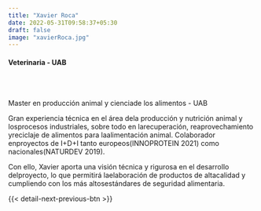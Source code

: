 ```yaml
---
title: "Xavier Roca"
date: 2022-05-31T09:58:37+05:30
draft: false
image: "xavierRoca.jpg"
---
```


<h4>Veterinaria - UAB</h4><br><br>

Master en producción animal y cienciade los alimentos - UAB

Gran experiencia técnica en el área dela producción y nutrición animal y losprocesos industriales, sobre todo en larecuperación, reaprovechamiento yreciclaje de alimentos para laalimentación animal. Colaborador enproyectos de I+D+I tanto europeos(INNOPROTEIN 2021) como nacionales(NATURDEV 2019).

Con ello, Xavier aporta una visión técnica y rigurosa en el desarrollo delproyecto, lo que permitirá laelaboración de productos de altacalidad y cumpliendo con los más altosestándares de seguridad alimentaria.

{{< detail-next-previous-btn >}}